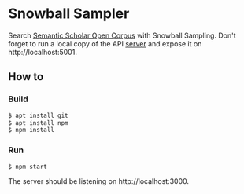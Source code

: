 # Snowball Sampler

Search [Semantic Scholar Open Corpus](http://s2-public-api-prod.us-west-2.elasticbeanstalk.com/corpus/) with Snowball Sampling. Don't forget to run a local copy of the API [server](https://github.com/thiagoald/snowball-server) and expose it on http://localhost:5001.

## How to

### Build

```sh
$ apt install git
$ apt install npm
$ npm install
```

### Run

```sh
$ npm start
```

The server should be listening on http://localhost:3000.
